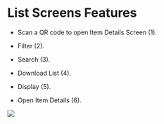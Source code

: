 # List Screens Features

- Scan a QR code to open Item Details Screen (1).​

- Filter (2).​

- Search (3).​

- Download List (4).​

- Display (5).​

- Open Item Details (6).​

![](https://user-images.githubusercontent.com/105650529/170078823-751fd4f0-93f7-4619-9239-902e23245d0f.jpg)
